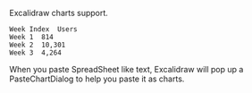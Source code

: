 Excalidraw charts support.

```
Week Index  Users
Week 1  814
Week 2  10,301
Week 3  4,264
```

When you paste SpreadSheet like text, Excalidraw will pop up a PasteChartDialog to help you paste it as charts.
